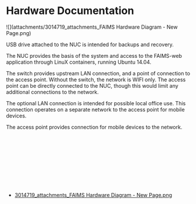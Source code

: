 Hardware Documentation
===================================================================




![](attachments/3014719_attachments_FAIMS Hardware Diagram - New Page.png)

USB drive attached to the NUC is intended for backups and recovery.

The NUC provides the basis of the system and access to the FAIMS-web
application through LinuX containers, running Ubuntu 14.04.  

The switch provides upstream LAN connection, and a point of connection
to the access point. Without the switch, the network is WIFI only. The
access point can be directly connected to the NUC, though this would
limit any additional connections to the network.

The optional LAN connection is intended for possible local office use.
This connection operates on a separate network to the access point for
mobile devices. 

The access point provides connection for mobile devices to the network.

 

 

 

 

 


-   [3014719\_attachments\_FAIMS Hardware Diagram - New
    Page.png](attachments3014719_attachments_FAIMS%20Hardware%20Diagram%20-%20New%20Page.png)
